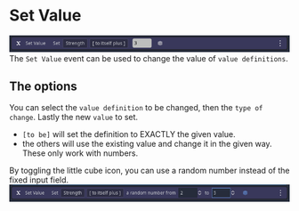 # Set Value
![image](./Images/Event_Set_Value.PNG)
The `Set Value` event can be used to change the value of `value definitions`. 

## The options
You can select the `value definition` to be changed, then the `type of change`. Lastly the new `value` to set.
+ `[to be]` will set the definition to EXACTLY the given value.
+ the others will use the existing value and change it in the given way. These only work with numbers.

By toggling the little cube icon, you can use a random number instead of the fixed input field.
![image](./Images/Event_Set_Value_random.PNG)